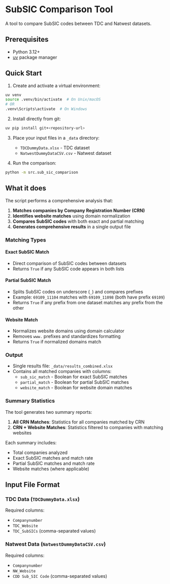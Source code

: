 # SubSIC Comparison Tool

A tool to compare SubSIC codes between TDC and Natwest datasets.

## Prerequisites

- Python 3.12+
- [uv](https://github.com/astral-sh/uv) package manager

## Quick Start

1. Create and activate a virtual environment:
```bash
uv venv
source .venv/bin/activate  # On Unix/macOS
# OR
.venv\Scripts\activate  # On Windows
```

2. Install directly from git:
```bash
uv pip install git+<repository-url>
```

3. Place your input files in a `_data` directory:
   - `TDCDummyData.xlsx` - TDC dataset
   - `NatwestDummyDataCSV.csv` - Natwest dataset

4. Run the comparison:
```bash
python -m src.sub_sic_comparison
```

## What it does

The script performs a comprehensive analysis that:

1. **Matches companies by Company Registration Number (CRN)**
2. **Identifies website matches** using domain normalization
3. **Compares SubSIC codes** with both exact and partial matching
4. **Generates comprehensive results** in a single output file

### Matching Types

#### Exact SubSIC Match
- Direct comparison of SubSIC codes between datasets
- Returns `True` if any SubSIC code appears in both lists

#### Partial SubSIC Match  
- Splits SubSIC codes on underscore (`_`) and compares prefixes
- Example: `69109_11104` matches with `69109_11098` (both have prefix `69109`)
- Returns `True` if any prefix from one dataset matches any prefix from the other

#### Website Match
- Normalizes website domains using domain calculator
- Removes `www.` prefixes and standardizes formatting
- Returns `True` if normalized domains match

### Output

- Single results file: `_data/results_combined.xlsx`
- Contains all matched companies with columns:
  - `sub_sic_match` - Boolean for exact SubSIC matches
  - `partial_match` - Boolean for partial SubSIC matches  
  - `website_match` - Boolean for website domain matches

### Summary Statistics

The tool generates two summary reports:

1. **All CRN Matches**: Statistics for all companies matched by CRN
2. **CRN + Website Matches**: Statistics filtered to companies with matching websites

Each summary includes:
- Total companies analyzed
- Exact SubSIC matches and match rate
- Partial SubSIC matches and match rate  
- Website matches (where applicable)

## Input File Format

### TDC Data (`TDCDummyData.xlsx`)
Required columns:
- `Companynumber`
- `TDC_Website`
- `TDC_SubSICs` (comma-separated values)

### Natwest Data (`NatwestDummyDataCSV.csv`)
Required columns:
- `Companynumber`
- `NW_Website`
- `CDD Sub_SIC Code` (comma-separated values) 